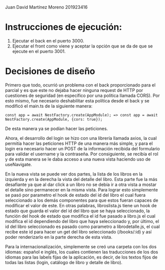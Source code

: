 Juan David Martínez Moreno 201923416

# Instrucciones de ejecución:

1. Ejecutar el back en el puerto 3000.
2. Ejecutar el front como viene y aceptar la opción que se da de que se ejecute en el puerto 3001.

# Decisiones de diseño

Primero que todo, ocurrió un problema con el back proporcionado para el parcial y es que este no dejaba hacer ninguna request de HTTP por cuestiones de seguridad (en específico por una política llamada CORS). Por esto mismo, fue necesario deshabilitar esta política desde el back y se modificó el main.ts de la siguiente manera:

    const app = await NestFactory.create(AppModule); => const app = await NestFactory.create(AppModule, {cors: true});

De esta manera ya se podían hacer las peticiones.

Ahora, el desarrollo del login se hizo con una librería llamada axios, la cual permitía hacer las peticiones HTTP de una manera más simple, y para el login era necesario hacer un POST de la información recibida del formulario para validar el username y la contraseña. Por consiguiente, se recibía el rol y de esta manera se le daba acceso a una nueva vista haciendo uso de useNavigate.

En la nueva vista se puede ver dos partes, la lista de los libros en la izquierda y en la derecha la vista del detalle del libro. Esta parte fue la más desafiante ya que al dar click a un libro no se debía ir a otra vista a mostar el detalle sino permanecer en la misma vista. Para lograr esto simplemente se pasó por parametro el hook de estado del id del libro el cual fuera seleccionado a los demás componentes para que estos fueran capaces de modificar el valor de este. En otras palabras, libroslista.js tiene un hook de estado que guarda el valor del id del libro que se haya seleccionado, la función del hook de estado que modifica el id fue pasado a libro.js el cual modifica el id dependiendo del libro que haya seleccionado y, por último, el id del libro seleccionado es pasado como parametro a librodetalle.js, el cual recibe este id para hacer un get del libro seleccionado (/books/:id) y así poder renderizarlo en la parte derecha de esta vista.

Para la internacionalización, simplemente se creó una carpeta con los dos idiomas: español e inglés, los cuales contienen las traducciones de los dos idiomas para las labels fijas de la aplicación, es decir, de los textos fijos de todas las listas (login, catálogo de libro y detalle de libro).


